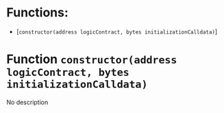 # Functions:

- [`constructor(address logicContract, bytes initializationCalldata)`]

# Function `constructor(address logicContract, bytes initializationCalldata)`

No description

